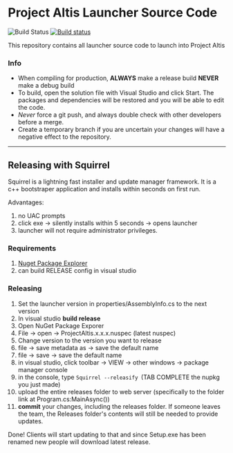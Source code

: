 Project Altis Launcher Source Code
==================================
![Build Status](https://teamcity.projectalt.is/app/rest/builds/buildType:Launcher_Build/statusIcon) [![Build status](https://ci.appveyor.com/api/projects/status/x0ocu1eai8w0sqto/branch/master?svg=true)](https://ci.appveyor.com/project/judge2020/launcher/branch/master)
 

This repository contains all launcher source code to launch into Project Altis

### Info
* When compiling for production, **ALWAYS** make a release build **NEVER** make a debug build
* To build, open the solution file with Visual Studio and click Start. The packages and dependencies will be restored and you will be able to edit the code.
* *Never* force a git push, and always double check with other developers before a merge.
* Create a temporary branch if you are uncertain your changes will have a negative effect to the repository.

---

## Releasing with Squirrel


Squirrel is a lightning fast installer and update manager framework. It is a c++ bootstraper application and installs within seconds on first run.

Advantages:

1. no UAC prompts
2. click exe -> silently installs within 5 seconds -> opens launcher
3. launcher will not require administrator privileges. 

### Requirements

1. [Nuget Package Explorer](https://www.microsoft.com/store/apps/9wzdncrdmdm3?ocid=badge)
2. can build RELEASE config in visual studio

### Releasing


1. Set the launcher version in properties/AssemblyInfo.cs to the next version
2. In visual studio **build release**
2. Open NuGet Package Exporer
3. File -> open -> ProjectAltis.x.x.x.nuspec (latest nuspec)
4. Change version to the version you want to release
5. file -> save metadata as -> save the default name
6. file -> save -> save the default name
7. in visual studio, click toolbar -> VIEW -> other windows -> package manager console
8. in the console, type `Squirrel --releasify `(TAB COMPLETE the nupkg you just made)
9. upload the entire releases folder to web server (specifically to the folder link at Program.cs:MainAsync())
10. **commit** your changes, including the releases folder. If someone leaves the team, the Releases folder's contents will still be needed to provide updates.

Done! Clients will start updating to that and since Setup.exe has been renamed new people will download latest release.
